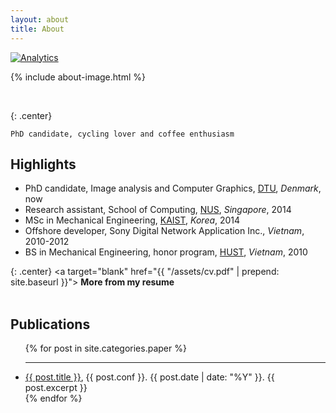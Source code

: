 ```yaml
---
layout: about
title: About
---
```


[![Analytics](https://ga-beacon.appspot.com/UA-74400893-1/main-page)](https://github.com/igrigorik/ga-beacon)

<!-- <br> -->

{% include about-image.html %}

<br>

{: .center}
~~~
PhD candidate, cycling lover and coffee enthusiasm
~~~


## Highlights
* PhD candidate, Image analysis and Computer Graphics, [DTU][DTU], *Denmark*, now
* Research assistant, School of Computing, [NUS][NUS], *Singapore*, 2014
* MSc in Mechanical Engineering, [KAIST][Kaist], *Korea*, 2014
* Offshore developer, Sony Digital Network Application Inc., *Vietnam*, 2010-2012
* BS in Mechanical Engineering, honor program, [HUST][Hust], *Vietnam*, 2010


{: .center}
<a target="blank" href="{{ "/assets/cv.pdf" | prepend: site.baseurl }}"> **More from my resume** </a>
<br>
<br>


## Publications
<ul class="paper-list">
  {% for post in site.categories.paper %}
  <hr>
    <li>
      <a class="link" href="{{ post.url | prepend: site.baseurl }}">{{ post.title }}</a>,
      <span class="meta"> {{ post.conf }}. </span>
      <span class="meta"> {{ post.date | date: "%Y" }}. </span>
      {{ post.excerpt }}
    </li>
  {% endfor %}
</ul>

[DTU]: http://www.dtu.dk
[Kaist]: http://www.kaist.edu/html/en/index.html
[Hust]: http://en.hust.edu.vn/home
[NUS]: http://www.nus.edu.sg
[cv]: /assets/cv.pdf
